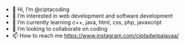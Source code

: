 - 👋 Hi, I’m @ciptacoding
- 👀 I’m interested in web development and software development
- 🌱 I’m currently learning c++, java, html, css, php, javascript
- 💞️ I’m looking to collaborate on coding
- 📫 How to reach me https://www.instagram.com/ciptadwipajayaa/

<!---
ciptacoding/ciptacoding is a ✨ special ✨ repository because its `README.md` (this file) appears on your GitHub profile.
You can click the Preview link to take a look at your changes.
--->
